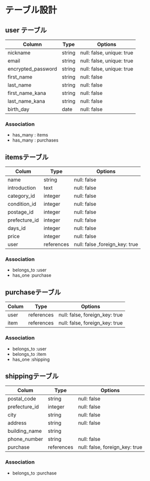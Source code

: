 # テーブル設計

## user テーブル

| Column             |  Type   | Options                    |
|--------------------|---------|----------------------------|
| nickname           | string  | null: false, unique: true  | 
| email              | string  | null: false, unique: true  |
| encrypted_password | string  | null: false, unique: true  |
| first_name         | string  | null: false                |
| last_name          | string  | null: false                |
| first_name_kana    | string  | null: false                |
| last_name_kana     | string  | null: false                |
| birth_day          | date    | null: false                |


### Association

- has_many : items
- has_many : purchases


## itemsテーブル

| Colum          |  Type        |  Options                          |
|----------------|--------------|-----------------------------------|
| name           | string       | null: false                       |
| introduction   | text         | null: false                       |
| category_id    | integer      | null: false                       |
| condition_id   | integer      | null: false                       |
| postage_id     | integer      | null: false                       |
| prefecture_id  | integer      | null: false                       |
| days_id        | integer      | null: false                       |
| price          | integer      | null: false                       |
| user           | references   | null: false ,foreign_key: true    |

### Association

- belongs_to :user
- has_one :purchase


## purchaseテーブル

| Colum        |  Type       | Options                        |
|--------------|-------------|--------------------------------|
| user         | references  | null: false, foreign_key: true |
| item         | references  | null: false, foreign_key: true |

### Association

- belongs_to :user
- belongs_to :item
- has_one :shipping



## shippingテーブル

| Colum                  | Type        | Options                         |
|------------------------|-------------|---------------------------------|
| postal_code            | string      | null: false                     |
| prefecture_id          | integer     | null: false                     |
| city                   | string      | null: false                     |
| address                | string      | null: false                     |
| building_name          | string      |                                 |
| phone_number           | string      | null: false                     |
| purchase               | references  | null: false, foreign_key: true  |

### Association

- belongs_to :purchase

